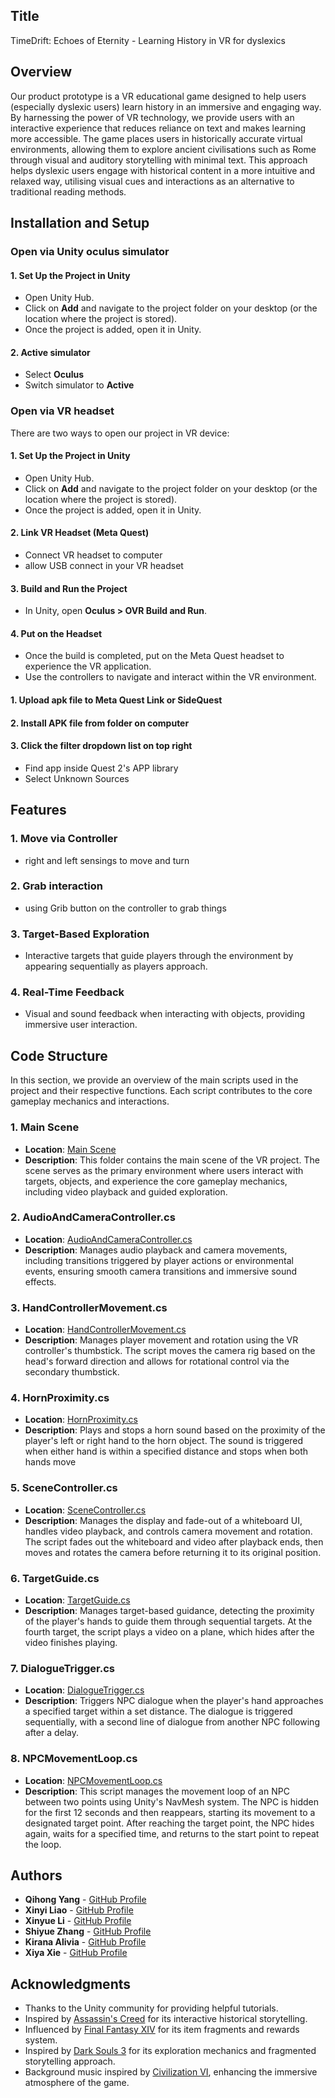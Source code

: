 ## Title
TimeDrift: Echoes of Eternity - Learning History in VR for dyslexics

## Overview
Our product prototype is a VR educational game designed to help users (especially dyslexic users) learn history in an immersive and engaging way. By harnessing the power of VR technology, we provide users with an interactive experience that reduces reliance on text and makes learning more accessible. The game places users in historically accurate virtual environments, allowing them to explore ancient civilisations such as Rome through visual and auditory storytelling with minimal text. This approach helps dyslexic users engage with historical content in a more intuitive and relaxed way, utilising visual cues and interactions as an alternative to traditional reading methods.
  
## Installation and Setup
### Open via Unity oculus simulator
#### 1. Set Up the Project in Unity
   - Open Unity Hub.
   - Click on **Add** and navigate to the project folder on your desktop (or the location where the project is stored).
   - Once the project is added, open it in Unity.
#### 2. Active simulator
  - Select **Oculus**
  - Switch simulator to **Active**

### Open via VR headset
There are two ways to open our project in VR device:
#### 1. Set Up the Project in Unity
   - Open Unity Hub.
   - Click on **Add** and navigate to the project folder on your desktop (or the location where the project is stored).
   - Once the project is added, open it in Unity.
#### 2. Link VR Headset (Meta Quest)
   - Connect VR headset to computer
   - allow USB connect in your VR headset   
#### 3. Build and Run the Project
   - In Unity, open **Oculus > OVR Build and Run**.     
#### 4. Put on the Headset
   - Once the build is completed, put on the Meta Quest headset to experience the VR application.
   - Use the controllers to navigate and interact within the VR environment.

#### 1. Upload apk file to Meta Quest Link or SideQuest 
#### 2. Install APK file from folder on computer
#### 3. Click the filter dropdown list on top right
  - Find app inside Quest 2's APP library
  - Select Unknown Sources

## Features
  ### 1. Move via Controller
  - right and left sensings to move and turn
  ### 2. Grab interaction
  - using Grib button on the controller to grab things
  ### 3. Target-Based Exploration
  - Interactive targets that guide players through the environment by appearing sequentially as players approach.
  ### 4. Real-Time Feedback
  - Visual and sound feedback when interacting with objects, providing immersive user interaction.
    
## Code Structure
In this section, we provide an overview of the main scripts used in the project and their respective functions. Each script contributes to the core gameplay mechanics and interactions.
### 1. **Main Scene**
   - **Location**: [Main Scene](https://github.com/KioniY/7381/tree/main/Assets/Scenes)
   - **Description**: This folder contains the main scene of the VR project. The scene serves as the primary environment where users interact with targets, objects, and experience the core gameplay mechanics, including video playback and guided exploration.

### 2. **AudioAndCameraController.cs**
   - **Location**: [AudioAndCameraController.cs](https://github.com/KioniY/7381/blob/main/Assets/C%23/AudioAndCameraController.cs)
   - **Description**: Manages audio playback and camera movements, including transitions triggered by player actions or environmental events, ensuring smooth camera transitions and immersive sound effects.

### 3. **HandControllerMovement.cs**
   - **Location**: [HandControllerMovement.cs](https://github.com/KioniY/7381/blob/main/Assets/C%23/HandControllerMovement.cs)
   - **Description**: Manages player movement and rotation using the VR controller's thumbstick. The script moves the camera rig based on the head's forward direction and allows for rotational control via the secondary thumbstick.

### 4. **HornProximity.cs**
   - **Location**: [HornProximity.cs](https://github.com/KioniY/7381/blob/main/Assets/C%23/HornProximity.cs)
   - **Description**: Plays and stops a horn sound based on the proximity of the player's left or right hand to the horn object. The sound is triggered when either hand is within a specified distance and stops when both hands move
     
### 5. **SceneController.cs**
   - **Location**: [SceneController.cs](https://github.com/KioniY/7381/blob/main/Assets/C%23/SceneController.cs)
   - **Description**: Manages the display and fade-out of a whiteboard UI, handles video playback, and controls camera movement and rotation. The script fades out the whiteboard and video after playback ends, then moves and rotates the camera before returning it to its original position.

### 6. **TargetGuide.cs**
   - **Location**: [TargetGuide.cs](https://github.com/KioniY/7381/blob/main/Assets/C%23/TargetGuide.cs)
   - **Description**: Manages target-based guidance, detecting the proximity of the player's hands to guide them through sequential targets. At the fourth target, the script plays a video on a plane, which hides after the video finishes playing.

### 7. **DialogueTrigger.cs**
   - **Location**: [DialogueTrigger.cs](https://github.com/KioniY/7381/blob/main/Assets/NPC/NPC2/DialogueTrigger.cs)
   - **Description**: Triggers NPC dialogue when the player's hand approaches a specified target within a set distance. The dialogue is triggered sequentially, with a second line of dialogue from another NPC following after a delay.

### 8. **NPCMovementLoop.cs**
  - **Location**: [NPCMovementLoop.cs](https://github.com/KioniY/7381/blob/main/Assets/NPC/Scenes/SampleScene/NPCMovementLoop.cs)
  - **Description**: This script manages the movement loop of an NPC between two points using Unity's NavMesh system. The NPC is hidden for the first 12 seconds and then reappears, starting its movement to a designated target point. After reaching the target point, the NPC hides again, waits for a specified time, and returns to the start point to repeat the loop.

## Authors
- **Qihong Yang** - [GitHub Profile](https://github.com/KioniY)
- **Xinyi Liao** - [GitHub Profile](https://github.com/lxy02230423)
- **Xinyue Li** - [GitHub Profile](https://github.com/XanaOvO)
- **Shiyue Zhang** - [GitHub Profile](https://github.com/candyshiyue)
- **Kirana Alivia** - [GitHub Profile](https://github.com/kiranaalivia)
- **Xiya Xie** - [GitHub Profile](https://github.com/s4833900)

## Acknowledgments
- Thanks to the Unity community for providing helpful tutorials.
- Inspired by [Assassin's Creed](https://www.ubisoft.com) for its interactive historical storytelling.
- Influenced by [Final Fantasy XIV](https://www.finalfantasyxiv.com) for its item fragments and rewards system.
- Inspired by [Dark Souls 3](https://www.bandainamcoent.com) for its exploration mechanics and fragmented storytelling approach.
- Background music inspired by [Civilization VI](https://civilization.com/), enhancing the immersive atmosphere of the game.



